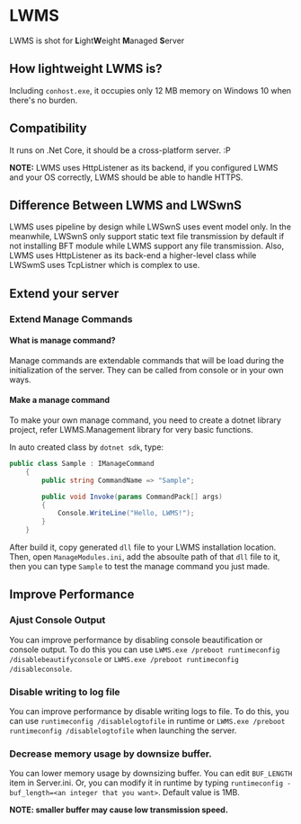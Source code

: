 # LWMS
LWMS is shot for **L**ight**W**eight **M**anaged **S**erver

## How lightweight LWMS is?
Including `conhost.exe`, it occupies only 12 MB memory on Windows 10 when there's no burden.

## Compatibility

It runs on .Net Core, it should be a cross-platform server. :P

**NOTE:** LWMS uses HttpListener as its backend, if you configured LWMS and your OS correctly, LWMS should be able to handle HTTPS.

## Difference Between LWMS and LWSwnS
LWMS uses pipeline by design while LWSwnS uses event model only. 
In the meanwhile, LWSwnS only support static text file transmission by default if not installing BFT module while LWMS support any file transmission.
Also, LWMS uses HttpListener as its back-end a higher-level class while LWSwmS uses TcpListner which is complex to use.

## Extend your server

### Extend Manage Commands

#### What is manage command?

Manage commands are extendable commands that will be load during the initialization of the server. They can be called from console or in your own ways.

#### Make a manage command

To make your own manage command, you need to create a dotnet library project, refer LWMS.Management library for very basic functions.

In auto created class by `dotnet sdk`, type:

```csharp
public class Sample : IManageCommand
    {
        public string CommandName => "Sample";

        public void Invoke(params CommandPack[] args)
        {
            Console.WriteLine("Hello, LWMS!");
        }
    }
```

After build it, copy generated `dll` file to your LWMS installation location. Then, open `ManageModules.ini`, add the absoulte path of that `dll` file to it, then you can type `Sample` to test the manage command you just made.

## Improve Performance

### Ajust Console Output
You can improve performance by disabling console beautification or console output. To do this you can use `LWMS.exe /preboot runtimeconfig /disablebeautifyconsole` or `LWMS.exe /preboot runtimeconfig /disableconsole`.

### Disable writing to log file

You can improve performance by disable writing logs to file. To do this, you can use `runtimeconfig /disablelogtofile` in runtime or `LWMS.exe /preboot runtimeconfig /disablelogtofile` when launching the server.

### Decrease memory usage by downsize buffer.
You can lower memory usage by downsizing buffer. You can edit `BUF_LENGTH` item in Server.ini. Or, you can modify it in runtime by typing `runtimeconfig -buf_length=<an integer that you want>`. Default value is 1MB.

**NOTE: smaller buffer may cause low transmission speed.**